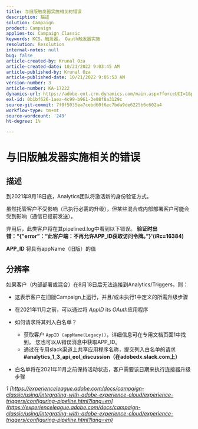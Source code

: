 ```yaml
---
title: 与旧版触发器实施相关的错误
description: 描述
solution: Campaign
product: Campaign
applies-to: Campaign Classic
keywords: KCS，触发器， Oauth触发器实施
resolution: Resolution
internal-notes: null
bug: false
article-created-by: Krunal Oza
article-created-date: 10/21/2022 9:03:45 AM
article-published-by: Krunal Oza
article-published-date: 10/21/2022 9:05:53 AM
version-number: 3
article-number: KA-17222
dynamics-url: https://adobe-ent.crm.dynamics.com/main.aspx?forceUCI=1&pagetype=entityrecord&etn=knowledgearticle&id=d63b333e-1f51-ed11-bba2-0022480867fb
exl-id: 0b1bf626-1aea-4c99-b961-3e08f8a3129c
source-git-commit: 7f0f5035ea7cebd60f6ec7bda9de6225b6c602a4
workflow-type: tm+mt
source-wordcount: '249'
ht-degree: 1%

---
```


# 与旧版触发器实施相关的错误

## 描述


到2021年8月18日底，Analytics团队将激活新的身份验证方式。

虽然托管客户不受影响（已执行必需的升级），但某些混合或内部部署客户可能会受到影响（通信已提前发送）。

弃用后，此类客户将在其pipelined.log中看到以下错误。
<b>验证时出错：“{”error”：“此客户端：不再允许APP_ID获取访问令牌。”}&#39;(iRc=16384)</b>

<b>APP_ID</b> 将具有appName（旧版）的值


## 分辨率


如果客户（内部部署或混合）在8月18日后无法连接到Analytics/Triggers，则：

- 这表示客户在旧版Campaign上运行，并且/或未执行1中定义的所需升级步骤
- 在2021年11月之前，可以通过将 *AppID* its *OAuth*&#x200B;应用程序
- 如何请求将其列入白名单？

   - 获取客户 `AppID (appName(Legacy))`，详细信息可在专用文档页面1中找到。 您也可以从错误消息中获取APP_ID。
   - 通过在专用slack渠道上共享应用程序名称，提交列入白名单的请求 <b>#analytics_1_3_api_eol_discussion（在adobedx.slack.com上）</b>
- 白名单将在2021年11月之前保持活动状态，客户需要该日期来执行连接器升级步骤


*1 [https://experienceleague.adobe.com/docs/campaign-classic/using/integrating-with-adobe-experience-cloud/experience-triggers/configuring-pipeline.html?lang=en](https://experienceleague.adobe.com/docs/campaign-classic/using/integrating-with-adobe-experience-cloud/experience-triggers/configuring-pipeline.html?lang=en)*
